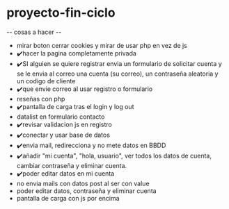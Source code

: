 # proyecto-fin-ciclo

-- cosas a hacer --
- mirar boton cerrar cookies y mirar de usar php en vez de js
- :heavy_check_mark:hacer la pagina completamente privada 
- :heavy_check_mark:SI alguien se quiere registrar envia un formulario de solicitar cuenta y se le envia al correo una cuenta (su correo), un contraseña aleatoria y un codigo de cliente
- :heavy_check_mark:que envie correo al usar registro o formulario
- reseñas con php
- :heavy_check_mark:pantalla de carga tras el login y log out
- datalist en formulario contacto
- :heavy_check_mark:revisar validacion js en registro
- :heavy_check_mark:conectar y usar base de datos
- :heavy_check_mark:envia mail, redirecciona y no mete datos en BBDD
- :heavy_check_mark:añadir "mi cuenta", "hola, usuario", ver todos los datos de cuenta, cambiar contraseña y eliminar cuenta.
- :heavy_check_mark:poder editar datos en mi cuenta
- no envia mails con datos post al ser con value
- poder editar datos, contraseña y eliminar cuenta
- pantalla de carga con js por encima
